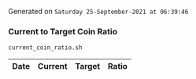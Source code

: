 Generated on `Saturday 25-September-2021 at 06:39:46`

### Current to Target Coin Ratio
`current_coin_ratio.sh`

Date|Current|Target|Ratio
---|---|---|---
